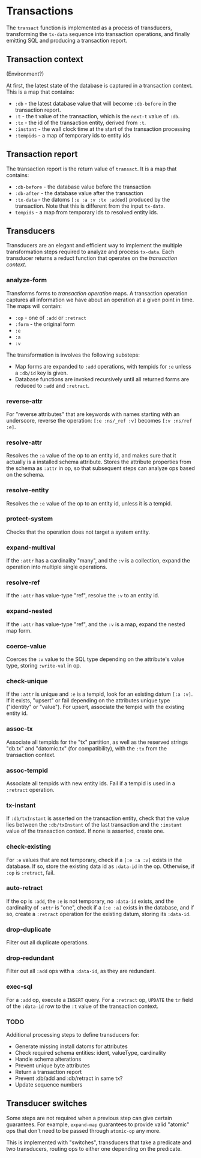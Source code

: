 # Transactions

The `transact` function is implemented as a process of transducers,
transforming the `tx-data` sequence into transaction operations, and
finally emitting SQL and producing a transaction report.

## Transaction context

(Environment?)

At first, the latest state of the database is captured in a transaction
context.  This is a map that contains:

* `:db` - the latest database value that will become `:db-before` in
  the transaction report.
* `:t` - the t value of the transaction, which is the `next-t` value of
  `:db`.
* `:tx` - the id of the transaction entity, derived from `:t`.
* `:instant` - the wall clock time at the start of the transaction
  processing
* `:tempids` - a map of temporary ids to entity ids

## Transaction report

The transaction report is the return value of `transact`.  It is a map
that contains:

* `:db-before` - the database value before the transaction
* `:db-after` - the database value after the transaction
* `:tx-data` - the datoms `[:e :a :v :tx :added]` produced by the
  transaction.  Note that this is different from the input `tx-data`.
* `tempids` - a map from temporary ids to resolved entity ids.

## Transducers

Transducers are an elegant and efficient way to implement the multiple
transformation steps required to analyze and process `tx-data`.  Each
transducer returns a reduct function that operates on the _transaction
context_.

### analyze-form

Transforms forms to _transaction operation_ maps.  A transaction
operation captures all information we have about an operation at a given
point in time. The maps will contain:

* `:op` - one of `:add` or `:retract`
* `:form` - the original form
* `:e`
* `:a`
* `:v`

The transformation is involves the following substeps:

* Map forms are expanded to `:add` operations, with tempids for `:e`
  unless a `:db/id` key is given.
* Database functions are invoked recursively until all returned forms
  are reduced to `:add` and `:retract`.

### reverse-attr

For "reverse attributes" that are keywords with names starting with an
underscore, reverse the operation: `[:e :ns/_ref :v]` becomes `[:v
:ns/ref :e]`.

### resolve-attr

Resolves the `:a` value of the op to an entity id, and makes sure that
it actually is a installed schema attribute.  Stores the attribute
properties from the schema as `:attr` in op, so that subsequent steps
can analyze ops based on the schema.

### resolve-entity

Resolves the `:e` value of the op to an entity id, unless it is a
tempid.

### protect-system

Checks that the operation does not target a system entity.

### expand-multival

If the `:attr` has a cardinality "many", and the `:v` is a collection,
expand the operation into multiple single operations.

### resolve-ref

If the `:attr` has value-type "ref", resolve the `:v` to an entity id.

### expand-nested

If the `:attr` has value-type "ref", and the `:v` is a map, expand the
nested map form.

### coerce-value

Coerces the `:v` value to the SQL type depending on the attribute's
value type, storing `:write-val` in op.

### check-unique

If the `:attr` is unique and `:e` is a tempid, look for an existing
datum `[:a :v]`.  If it exists, "upsert" or fail depending on the
attributes unique type ("identity" or "value").  For upsert, associate
the tempid with the existing entity id.

### assoc-tx

Associate all tempids for the "tx" partition, as well as the reserved
strings "db.tx" and "datomic.tx" (for compatibility), with the `:tx`
from the transaction context.

### assoc-tempid

Associate all tempids with new entity ids.  Fail if a tempid is used in
a `:retract` operation.

### tx-instant

If `:db/txInstant` is asserted on the transaction entity, check that the
value lies between the `:db/txInstant` of the last transaction and the
`:instant` value of the transaction context.  If none is asserted,
create one.

### check-existing

For `:e` values that are not temporary, check if a `[:e :a :v]` exists
in the database.  If so, store the existing data id as `:data-id` in the
op.  Otherwise, if `:op` is `:retract`, fail.

### auto-retract

If the op is `:add`, the `:e` is not temporary, no `:data-id` exists,
and the cardinality of `:attr` is "one", check if a `[:e :a]` exists in
the database, and if so, create a `:retract` operation for the existing
datum, storing its `:data-id`.

### drop-duplicate

Filter out all duplicate operations.

### drop-redundant

Filter out all `:add` ops with a `:data-id`, as they are redundant.

### exec-sql

For a `:add` op, execute a `INSERT` query.  For a `:retract` op,
`UPDATE` the `tr` field of the `:data-id` row to the `:t` value of the
transaction context.

### TODO

Additional processing steps to define transducers for:

* Generate missing install datoms for attributes
* Check required schema entities: ident, valueType, cardinality
* Handle schema alterations
* Prevent unique byte attributes
* Return a transaction report
* Prevent :db/add and :db/retract in same tx?
* Update sequence numbers

## Transducer switches

Some steps are not required when a previous step can give certain
guarantees.  For example, `expand-map` guarantees to provide valid
"atomic" ops that don't need to be passed through `atomic-op` any more.

This is implemented with "switches", transducers that take a predicate
and two transducers, routing ops to either one depending on the
predicate.

